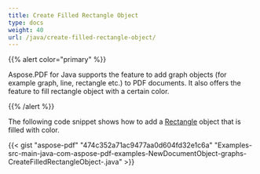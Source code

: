 ```yaml
---
title: Create Filled Rectangle Object
type: docs
weight: 40
url: /java/create-filled-rectangle-object/
---
```


{{% alert color="primary" %}} 

Aspose.PDF for Java supports the feature to add graph objects (for example graph, line, rectangle etc.) to PDF documents. It also offers the feature to fill rectangle object with a certain color.

{{% /alert %}} 

The following code snippet shows how to add a [Rectangle](https://apireference.aspose.com/java/pdf/com.aspose.pdf/Rectangle) object that is filled with color.

{{< gist "aspose-pdf" "474c352a71ac9477aa0d604fd32e1c6a" "Examples-src-main-java-com-aspose-pdf-examples-NewDocumentObject-graphs-CreateFilledRectangleObject-.java" >}}
